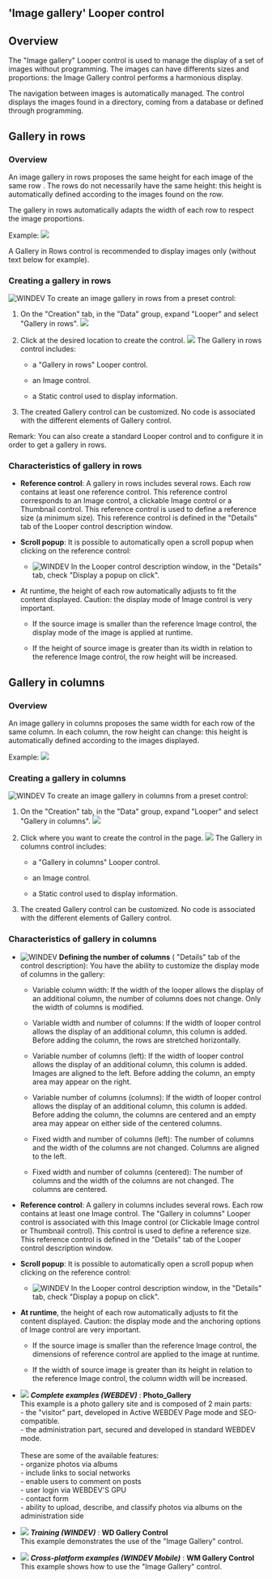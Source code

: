


## 'Image gallery' Looper control
			



<a name="NOTE1"></a>
<a name="NOTE1_1"></a>


## Overview
<a name="overview_ELTTEXTE000309"></a>
The "Image gallery" Looper control is used to manage the display of a set of images without programming. The images can have differents sizes and proportions: the Image Gallery control performs a harmonious display. 

The navigation between images is automatically managed. The control displays the images found in a directory, coming from a database or defined through programming. 



<a name="NOTE2"></a>
<a name="NOTE2_1"></a>


## Gallery in rows
<a name="gallery_rows_ELTTEXTE000333"></a>


### Overview
<a name="overview_ELTPARAGRAPHE000034"></a>

An image gallery in rows proposes the same height for each image of the same row . The rows do not necessarily have the same height: this height is automatically defined according to the images found on the row.

The gallery in rows automatically adapts the width of each row to respect the image proportions.

Example: ![](https://doc.pcsoft.fr/en-US/images/image.awp?langid=3&name=Zone_r%E9p%E9t%E9e_galerie%20-%20HC%20N%B0002.gif)


A Gallery in Rows control is recommended to display images only (without text below for example). 


### Creating a gallery in rows
<a name="creating_gallery_rows_ELTPARAGRAPHE000046"></a>

![WINDEV](https://doc.pcsoft.fr/ext/images/us/WD.png) To create an image gallery in rows from a preset control: 

1. On the "Creation" tab, in the "Data" group, expand "Looper" and select "Gallery in rows". ![](https://doc.pcsoft.fr/en-US/images/image.awp?langid=3&name=Zone_Repetee_Galerie_creationWD%20-%20HC%20N%B0001.gif)


2. Click at the desired location to create the control. ![](https://doc.pcsoft.fr/en-US/images/image.awp?langid=3&name=Zone_Repetee_Galerie_creationWD%20-%20HC%20N%B0002.gif)
The Gallery in rows control includes: 

	- a "Gallery in rows" Looper control. 

	- an Image control. 

	- a Static control used to display information. 




3. The created Gallery control can be customized. No code is associated with the different elements of Gallery control. 




Remark: You can also create a standard Looper control and to configure it in order to get a gallery in rows. 


### Characteristics of gallery in rows
<a name="characteristics_gallery_rows_ELTPARAGRAPHE000110"></a>

- **Reference control**: A gallery in rows includes several rows. Each row contains at least one reference control. This reference control corresponds to an Image control, a clickable Image control or a Thumbnail control. This reference control is used to define a reference size (a minimum size). 
	This reference control is defined in the "Details" tab of the Looper control description window. 

- **Scroll popup**: It is possible to automatically open a scroll popup when clicking on the reference control: 

	- ![WINDEV](https://doc.pcsoft.fr/ext/images/us/WD.png) In the Looper control description window, in the "Details" tab, check "Display a popup on click". 




- At runtime, the height of each row automatically adjusts to fit the content displayed. 
	Caution: the display mode of Image control is very important. 

	- If the source image is smaller than the reference Image control, the display mode of the image is applied at runtime. 

	- If the height of source image is greater than its width in relation to the reference Image control, the row height will be increased. 







<a name="NOTE3"></a>
<a name="NOTE3_1"></a>


## Gallery in columns
<a name="gallery_columns_ELTTEXTE000369"></a>


### Overview
<a name="overview_ELTPARAGRAPHE000145"></a>

An image gallery in columns proposes the same width for each row of the same column. In each column, the row height can change: this height is automatically defined according to the images displayed.

Example: ![](https://doc.pcsoft.fr/en-US/images/image.awp?langid=3&name=Zone_r%E9p%E9t%E9e_galerie%20-%20HC%20N%B0001.gif)



### Creating a gallery in columns
<a name="creating_gallery_columns_ELTPARAGRAPHE000153"></a>

![WINDEV](https://doc.pcsoft.fr/ext/images/us/WD.png) To create an image gallery in columns from a preset control: 

1. On the "Creation" tab, in the "Data" group, expand "Looper" and select "Gallery in columns". ![](https://doc.pcsoft.fr/en-US/images/image.awp?langid=3&name=Zone_Repetee_Galerie_creationWD%20-%20HC%20N%B0001%201.gif)


2. Click where you want to create the control in the page. ![](https://doc.pcsoft.fr/en-US/images/image.awp?langid=3&name=Zone_Repetee_Galerie_creationWD%20-%20HC%20N%B0003.gif)
The Gallery in columns control includes: 

	- a "Gallery in columns" Looper control. 

	- an Image control. 

	- a Static control used to display information.  




3. The created Gallery control can be customized. No code is associated with the different elements of Gallery control. 





### Characteristics of gallery in columns
<a name="characteristics_gallery_columns_ELTPARAGRAPHE000213"></a>

- ![WINDEV](https://doc.pcsoft.fr/ext/images/us/WD.png) **Defining the number of columns** ( "Details" tab of the control description): You have the ability to customize the display mode of columns in the gallery: 

	- Variable column width: If the width of the looper allows the display of an additional column, the number of columns does not change. Only the width of columns is modified. 

	- Variable width and number of columns: If the width of looper control allows the display of an additional column, this column is added. Before adding the column, the rows are stretched horizontally. 

	- Variable number of columns (left):  If the width of looper control allows the display of an additional column, this column is added. Images are aligned to the left. Before adding the column, an empty area may appear on the right. 

	- Variable number of columns (columns):  If the width of looper control allows the display of an additional column, this column is added. Before adding the column, the columns are centered and an empty area may appear on either side of the centered columns.

	- Fixed width and number of columns (left): The number of columns and the width of the columns are not changed. Columns are aligned to the left. 

	- Fixed width and number of columns (centered): The number of columns and the width of the columns are not changed. The columns are centered.




- **Reference control**: A gallery in columns includes several rows. Each row contains at least one Image control. The "Gallery in columns" Looper control is associated with this Image control (or Clickable Image control or Thumbnail control). This control is used to define a reference size. 
	This reference control is defined in the "Details" tab of the Looper control description window. 

- **Scroll popup**: It is possible to automatically open a scroll popup when clicking on the reference control: 

	- ![WINDEV](https://doc.pcsoft.fr/ext/images/us/WD.png) In the Looper control description window, in the "Details" tab, check "Display a popup on click". 




- **At runtime**, the height of each row automatically adjusts to fit the content displayed. 
	Caution: the display mode and the anchoring options of Image control are very important. 

	- If the source image is smaller than the reference Image control, the dimensions of reference control are applied to the image at runtime. 

	- If the width of source image is greater than its height in relation to the reference Image control, the column width will be increased. 








- ![](https://doc.pcsoft.fr/en-US/images/image.awp?langid=3&name=Photo_Gallery.gif) ***Complete examples (WEBDEV)*** : **Photo_Gallery** <br>This example is a photo gallery site and is composed of 2 main parts: <br>- the "visitor" part, developed in Active WEBDEV Page mode and SEO-compatible.<br>- the administration part, secured and developed in standard WEBDEV mode.   <br>  <br>These are some of the available features: <br>- organize photos via albums<br>- include links to social networks<br>- enable users to comment on posts<br>- user login via WEBDEV'S GPU<br>- contact form<br>- ability to upload, describe, and classify photos via albums on the administration side
- ![](https://doc.pcsoft.fr/en-US/images/image.awp?langid=3&name=WDGalleryControl.gif) ***Training (WINDEV)*** : **WD Gallery Control** <br>This example demonstrates the use of the "Image Gallery" control.
- ![](https://doc.pcsoft.fr/en-US/images/image.awp?langid=3&name=WMGalleryControl.gif) ***Cross-platform examples (WINDEV Mobile)*** : **WM Gallery Control** <br>This example shows how to use the "Image Gallery" control.


